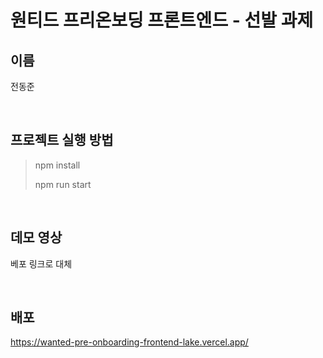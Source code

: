 # 원티드 프리온보딩 프론트엔드 - 선발 과제

## 이름

전동준

<br/>

## 프로젝트 실행 방법

> npm install
> 
> npm run start

<br/>

## 데모 영상

베포 링크로 대체

<br/>

## 배포

https://wanted-pre-onboarding-frontend-lake.vercel.app/
